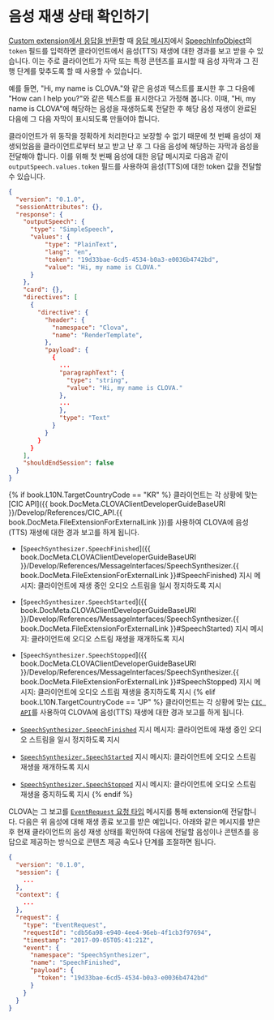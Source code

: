 # 음성 재생 상태 확인하기

[Custom extension에서 응답을 반환](/Develop/Guides/Build_Custom_Extension.md#ReturnCustomExtensionResponse)할 때 [응답 메시지](/Develop/References/Custom_Extension_Message.md#CustomExtResponseMessage)에서 [SpeechInfoObject](/Develop/References/Custom_Extension_Message.html#CustomExtSpeechInfoObject)의 `token` 필드를 입력하면 클라이언트에서 음성(TTS) 재생에 대한 경과를 보고 받을 수 있습니다. 이는 주로 클라이언트가 자막 또는 특정 콘텐츠를 표시할 때 음성 자막과 그 진행 단계를 맞추도록 할 때 사용할 수 있습니다.

예를 들면, "Hi, my name is CLOVA."와 같은 음성과 텍스트를 표시한 후 그 다음에 "How can I help you?"와 같은 텍스트를 표시한다고 가정해 봅니다. 이때, "Hi, my name is CLOVA"에 해당하는 음성을 재생하도록 전달한 후 해당 음성 재생이 완료된 다음에 그 다음 자막이 표시되도록 만들어야 합니다.

클라이언트가 위 동작을 정확하게 처리한다고 보장할 수 없기 때문에 첫 번째 음성이 재생되었음을 클라이언트로부터 보고 받고 난 후 그 다음 음성에 해당하는 자막과 음성을 전달해야 합니다. 이를 위해 첫 번째 음성에 대한 응답 메시지로 다음과 같이 `outputSpeech.values.token` 필드를 사용하여 음성(TTS)에 대한 token 값을 전달할 수 있습니다.

```json
{
  "version": "0.1.0",
  "sessionAttributes": {},
  "response": {
    "outputSpeech": {
      "type": "SimpleSpeech",
      "values": {
          "type": "PlainText",
          "lang": "en",
          "token": "19d33bae-6cd5-4534-b0a3-e0036b4742bd",
          "value": "Hi, my name is CLOVA."
      }
    },
    "card": {},
    "directives": [
      {
        "directive": {
          "header": {
            "namespace": "Clova",
            "name": "RenderTemplate",
          },
          "payload": {
            {
              ...
              "paragraphText": {
                "type": "string",
                "value": "Hi, my name is CLOVA."
              },
              ...
              },
              "type": "Text"
            }
          }
        }
      }
    ],
    "shouldEndSession": false
  }
}
```

{% if book.L10N.TargetCountryCode == "KR" %}
클라이언트는 각 상황에 맞는 [CIC API]({{ book.DocMeta.CLOVAClientDeveloperGuideBaseURI }}/Develop/References/CIC_API.{{ book.DocMeta.FileExtensionForExternalLink }})를 사용하여 CLOVA에 음성(TTS) 재생에 대한 경과 보고를 하게 됩니다.

* [`SpeechSynthesizer.SpeechFinished`]({{ book.DocMeta.CLOVAClientDeveloperGuideBaseURI }}/Develop/References/MessageInterfaces/SpeechSynthesizer.{{ book.DocMeta.FileExtensionForExternalLink }}#SpeechFinished) 지시 메시지: 클라이언트에 재생 중인 오디오 스트림을 일시 정지하도록 지시
* [`SpeechSynthesizer.SpeechStarted`]({{ book.DocMeta.CLOVAClientDeveloperGuideBaseURI }}/Develop/References/MessageInterfaces/SpeechSynthesizer.{{ book.DocMeta.FileExtensionForExternalLink }}#SpeechStarted) 지시 메시지: 클라이언트에 오디오 스트림 재생을 재개하도록 지시
* [`SpeechSynthesizer.SpeechStopped`]({{ book.DocMeta.CLOVAClientDeveloperGuideBaseURI }}/Develop/References/MessageInterfaces/SpeechSynthesizer.{{ book.DocMeta.FileExtensionForExternalLink }}#SpeechStopped) 지시 메시지: 클라이언트에 오디오 스트림 재생을 중지하도록 지시
{% elif book.L10N.TargetCountryCode == "JP" %}
클라이언트는 각 상황에 맞는 [`CIC API`](/Develop/References/CEK_API.md#CICAPIforAudioPlayback)를 사용하여 CLOVA에 음성(TTS) 재생에 대한 경과 보고를 하게 됩니다.

* [`SpeechSynthesizer.SpeechFinished`](/Develop/References/CEK_API.md#SpeechFinished) 지시 메시지: 클라이언트에 재생 중인 오디오 스트림을 일시 정지하도록 지시
* [`SpeechSynthesizer.SpeechStarted`](/Develop/References/CEK_API.md#SpeechStarted) 지시 메시지: 클라이언트에 오디오 스트림 재생을 재개하도록 지시
* [`SpeechSynthesizer.SpeechStopped`](/Develop/References/CEK_API.md#SpeechStopped) 지시 메시지: 클라이언트에 오디오 스트림 재생을 중지하도록 지시
{% endif %}

CLOVA는 그 보고를 [`EventRequest` 요청 타입](/Develop/References/Custom_Extension_Message.md#CustomExtEventRequest) 메시지를 통해 extension에 전달합니다. 다음은 위 음성에 대해 재생 종료 보고를 받은 예입니다. 아래와 같은 메시지를 받은 후 현재 클라이언트의 음성 재생 상태를 확인하여 다음에 전달할 음성이나 콘텐츠를 응답으로 제공하는 방식으로 콘텐츠 제공 속도나 단계를 조절하면 됩니다.

```json
{
  "version": "0.1.0",
  "session": {
    ...
  },
  "context": {
    ...
  },
  "request": {
    "type": "EventRequest",
    "requestId": "cdb56a98-e940-4ee4-96eb-4f1cb3f97694",
    "timestamp": "2017-09-05T05:41:21Z",
    "event": {
      "namespace": "SpeechSynthesizer",
      "name": "SpeechFinished",
      "payload": {
        "token": "19d33bae-6cd5-4534-b0a3-e0036b4742bd"
      }
    }
  }
}
```
